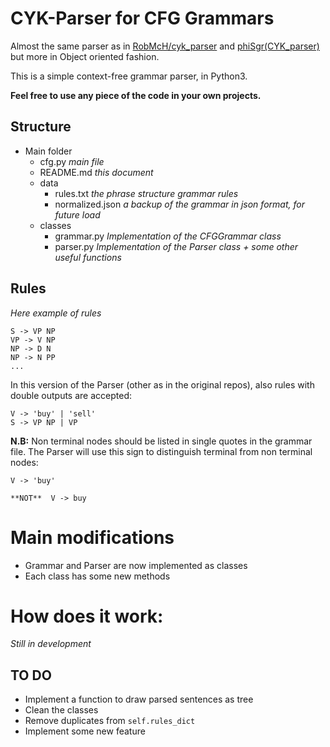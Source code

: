 # CYK-Parser for CFG Grammars

Almost the same parser as in [RobMcH/cyk_parser](https://github.com/RobMcH/CYK-Parser) and [phiSgr(CYK_parser)](https://github.com/phiSgr/CYK-Parser)
but more in Object oriented fashion.

This is a simple context-free grammar parser, in Python3.

**Feel free to use any piece of the code in your own projects.**

## Structure

+ Main folder
    + cfg.py *main file*
    + README.md *this document*
    + data
        + rules.txt *the phrase structure grammar rules*
        + normalized.json *a backup of the grammar in json format, for future load*
    + classes
        + grammar.py *Implementation of the CFGGrammar class*
        + parser.py *Implementation of the Parser class + some other useful functions*

## Rules
*Here example of rules*
    
    S -> VP NP
    VP -> V NP
    NP -> D N
    NP -> N PP
    ...

In this version of the Parser (other as in the original repos), also rules with double outputs
are accepted:

    V -> 'buy' | 'sell'
    S -> VP NP | VP
 
 
**N.B:** Non terminal nodes should be listed in single quotes in the grammar file.
The Parser will use this sign to distinguish terminal from non terminal nodes:

    V -> 'buy'
    
    **NOT**  V -> buy
    
# Main modifications

+ Grammar and Parser are now implemented as classes
+ Each class has some new methods

# How does it work:

*Still in development*

## TO DO

+ Implement a function to draw parsed sentences as tree
+ Clean the classes
+ Remove duplicates from `self.rules_dict`
+ Implement some new feature